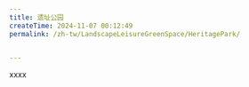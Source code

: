 ```yaml
---
title: 遗址公园
createTime: 2024-11-07 00:12:49
permalink: /zh-tw/LandscapeLeisureGreenSpace/HeritagePark/


---
```


xxxx